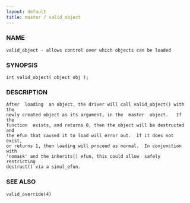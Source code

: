 ```yaml
---
layout: default
title: master / valid_object
---
```






### NAME
    valid_object - allows control over which objects can be loaded


### SYNOPSIS
    int valid_object( object obj );


### DESCRIPTION
    After  loading  an object, the driver will call valid_object() with the
    newly created object as its argument, in the  master  object.   If  the
    function  exists, and returns 0, then the object will be destructed and
    the efun that caused it to load will error out.  If it does not  exist,
    or returns 1, then loading will proceed as normal.  In conjunction with
    'nomask' and the inherits() efun, this could allow  safely  restricting
    destruct() via a simul_efun.


### SEE ALSO
    valid_override(4)



